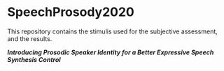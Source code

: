# SpeechProsody2020

This repository contains the stimulis used for the subjective assessment, and the results.

***Introducing Prosodic Speaker Identity for a Better Expressive Speech Synthesis Control***
